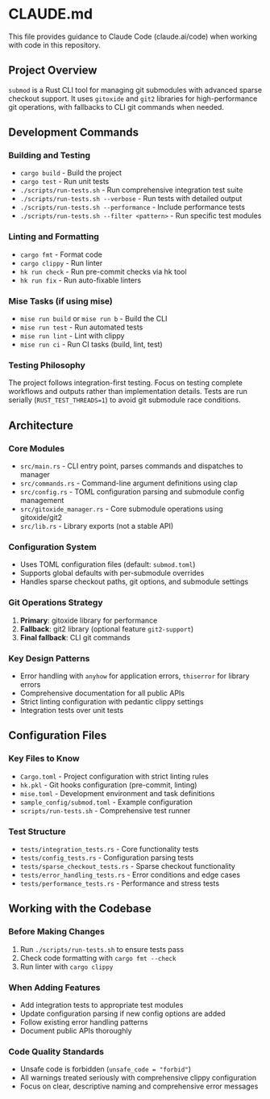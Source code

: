 <!--
SPDX-FileCopyrightText: 2025 Adam Poulemanos <89049923+bashandbone@users.noreply.github.com>

SPDX-License-Identifier: MIT

Licensed under the [Plain MIT License](LICENSE.md)
-->

# CLAUDE.md

This file provides guidance to Claude Code (claude.ai/code) when working with code in this repository.

## Project Overview

`submod` is a Rust CLI tool for managing git submodules with advanced sparse checkout support. It uses `gitoxide` and `git2` libraries for high-performance git operations, with fallbacks to CLI git commands when needed.

## Development Commands

### Building and Testing

- `cargo build` - Build the project
- `cargo test` - Run unit tests
- `./scripts/run-tests.sh` - Run comprehensive integration test suite
- `./scripts/run-tests.sh --verbose` - Run tests with detailed output
- `./scripts/run-tests.sh --performance` - Include performance tests
- `./scripts/run-tests.sh --filter <pattern>` - Run specific test modules

### Linting and Formatting

- `cargo fmt` - Format code
- `cargo clippy` - Run linter
- `hk run check` - Run pre-commit checks via hk tool
- `hk run fix` - Run auto-fixable linters

### Mise Tasks (if using mise)

- `mise run build` or `mise run b` - Build the CLI
- `mise run test` - Run automated tests
- `mise run lint` - Lint with clippy
- `mise run ci` - Run CI tasks (build, lint, test)

### Testing Philosophy

The project follows integration-first testing. Focus on testing complete workflows and outputs rather than implementation details. Tests are run serially (`RUST_TEST_THREADS=1`) to avoid git submodule race conditions.

## Architecture

### Core Modules

- `src/main.rs` - CLI entry point, parses commands and dispatches to manager
- `src/commands.rs` - Command-line argument definitions using clap
- `src/config.rs` - TOML configuration parsing and submodule config management
- `src/gitoxide_manager.rs` - Core submodule operations using gitoxide/git2
- `src/lib.rs` - Library exports (not a stable API)

### Configuration System

- Uses TOML configuration files (default: `submod.toml`)
- Supports global defaults with per-submodule overrides
- Handles sparse checkout paths, git options, and submodule settings

### Git Operations Strategy

1. **Primary**: gitoxide library for performance
2. **Fallback**: git2 library (optional feature `git2-support`)
3. **Final fallback**: CLI git commands

### Key Design Patterns

- Error handling with `anyhow` for application errors, `thiserror` for library errors
- Comprehensive documentation for all public APIs
- Strict linting configuration with pedantic clippy settings
- Integration tests over unit tests

## Configuration Files

### Key Files to Know

- `Cargo.toml` - Project configuration with strict linting rules
- `hk.pkl` - Git hooks configuration (pre-commit, linting)
- `mise.toml` - Development environment and task definitions
- `sample_config/submod.toml` - Example configuration
- `scripts/run-tests.sh` - Comprehensive test runner

### Test Structure

- `tests/integration_tests.rs` - Core functionality tests
- `tests/config_tests.rs` - Configuration parsing tests
- `tests/sparse_checkout_tests.rs` - Sparse checkout functionality
- `tests/error_handling_tests.rs` - Error conditions and edge cases
- `tests/performance_tests.rs` - Performance and stress tests

## Working with the Codebase

### Before Making Changes

1. Run `./scripts/run-tests.sh` to ensure tests pass
2. Check code formatting with `cargo fmt --check`
3. Run linter with `cargo clippy`

### When Adding Features

- Add integration tests to appropriate test modules
- Update configuration parsing if new config options are added
- Follow existing error handling patterns
- Document public APIs thoroughly

### Code Quality Standards

- Unsafe code is forbidden (`unsafe_code = "forbid"`)
- All warnings treated seriously with comprehensive clippy configuration
- Focus on clear, descriptive naming and comprehensive error messages
